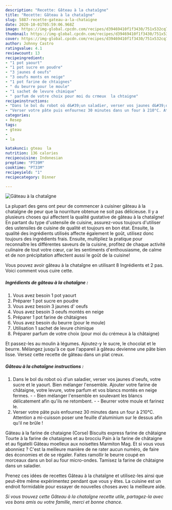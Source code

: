 ```yaml
---
description: "Recette: Gâteau à la chataîgne"
title: "Recette: Gâteau à la chataîgne"
slug: 5887-recette-gateau-a-la-chataigne
date: 2020-10-01T05:59:06.968Z
image: https://img-global.cpcdn.com/recipes/d39469410f1f3430/751x532cq70/gateau-a-la-chataigne-photo-principale-de-la-recette.jpg
thumbnail: https://img-global.cpcdn.com/recipes/d39469410f1f3430/751x532cq70/gateau-a-la-chataigne-photo-principale-de-la-recette.jpg
cover: https://img-global.cpcdn.com/recipes/d39469410f1f3430/751x532cq70/gateau-a-la-chataigne-photo-principale-de-la-recette.jpg
author: Johnny Castro
ratingvalue: 4.1
reviewcount: 13
recipeingredient:
- "1 pot yaourt"
- "1 pot sucre en poudre"
- "3 jaunes d oeufs"
- "3 oeufs monts en neige"
- "1 pot farine de chtaignes"
- " du beurre pour le moule"
- "1 sachet de levure chimique"
- " parfum de votre choix pour moi du crmeux  la chtaigne"
recipeinstructions:
- "Dans le bol du robot où d&#39;un saladier, verser vos jaunes d&#39;oeufs, votre sucre et le yaourt. Bien mélanger l&#39;ensemble. Ajouter votre farine de châtaigne, votre levure, votre parfum et vos blancs montés en neige fermes.   Bien mélanger l&#39;ensemble en soulevant les blancs délicatement afin qu&#39;ils ne retombent.  Beurrer votre moule et farinez le."
- "Verser votre pâte puis enfournez 30 minutes dans un four à 210°C. Attention a mi-cuisson poser une feuille d&#39;aluminium sur le dessus afin qu&#39;il ne brûle !"
categories:
- Resep
tags:
- gteau
- 
- la

katakunci: gteau  la 
nutrition: 136 calories
recipecuisine: Indonesian
preptime: "PT39M"
cooktime: "PT33M"
recipeyield: "1"
recipecategory: Dinner

---
```



![Gâteau à la chataîgne](https://img-global.cpcdn.com/recipes/d39469410f1f3430/751x532cq70/gateau-a-la-chataigne-photo-principale-de-la-recette.jpg)

La plupart des gens ont peur de commencer à cuisiner gâteau à la chataîgne de peur que la nourriture obtenue ne soit pas délicieuse. Il y a plusieurs choses qui affectent la qualité gustative de gâteau à la chataîgne! En partant du type d'ustensile de cuisine, assurez-vous toujours d'utiliser des ustensiles de cuisine de qualité et toujours en bon état. Ensuite, la qualité des ingrédients utilisés affecte également le goût, utilisez donc toujours des ingrédients frais. Ensuite, multipliez la pratique pour reconnaître les différentes saveurs de la cuisine, profitez de chaque activité culinaire de tout votre cœur, car les sentiments d'enthousiasme, de calme et de non précipitation affectent aussi le goût de la cuisine!

<!--inarticleads1-->

Vous pouvez avoir gâteau à la chataîgne en utilisant 8 Ingrédients et 2 pas. Voici comment vous cuire cette.

##### Ingrédients de gâteau à la chataîgne :

1. Vous avez besoin 1 pot yaourt
1. Préparer 1 pot sucre en poudre
1. Vous avez besoin 3 jaunes d&#39; oeufs
1. Vous avez besoin 3 oeufs montés en neige
1. Préparer 1 pot farine de châtaignes
1. Vous avez besoin  du beurre (pour le moule)
1. Utilisation 1 sachet de levure chimique
1. Préparer  parfum de votre choix (pour moi du crémeux à la châtaigne)


Et passez-les au moulin à légumes. Ajoutez-y le sucre, le chocolat et le beurre. Mélangez jusqu&#39;à ce que l&#39;appareil à gâteau devienne une pâte bien lisse. Versez cette recette de gâteau dans un plat creux. 

<!--inarticleads2-->

##### Gâteau à la chataîgne instructions :

1. Dans le bol du robot où d&#39;un saladier, verser vos jaunes d&#39;oeufs, votre sucre et le yaourt. Bien mélanger l&#39;ensemble. Ajouter votre farine de châtaigne, votre levure, votre parfum et vos blancs montés en neige fermes.  -  - Bien mélanger l&#39;ensemble en soulevant les blancs délicatement afin qu&#39;ils ne retombent. -  - Beurrer votre moule et farinez le.
1. Verser votre pâte puis enfournez 30 minutes dans un four à 210°C. Attention a mi-cuisson poser une feuille d&#39;aluminium sur le dessus afin qu&#39;il ne brûle !


Gâteau à la farine de chataigne (Corse) Biscuits express farine de châtaigne Tourte à la farine de chataignes et au brocciu Pain à la farine de châtaigne et au figatelli Gâteau moelleux aux noisettes Marmiton Mag. Et si vous vous abonniez ? C&#39;est la meilleure manière de ne rater aucun numéro, de faire des économies et de se régaler. Faites ramollir le beurre coupé en morceaux dans un bol au four micro-ondes. Tamisez la farine de châtaigne dans un saladier. 

<!--inarticleads1-->

<p>
Prenez ces idées de recettes Gâteau à la chataîgne et utilisez-les ainsi que peut-être même expérimentez pendant que vous y êtes. La cuisine est un endroit formidable pour essayer de nouvelles choses avec la meilleure aide.
</p>

<p>
<i>Si vous trouvez cette Gâteau à la chataîgne recette utile, partagez-la avec vos bons amis ou votre famille, merci et bonne chance.</i>
</p>
